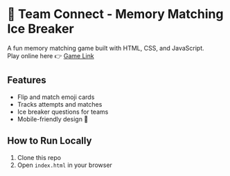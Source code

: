 # 🎯 Team Connect - Memory Matching Ice Breaker

A fun memory matching game built with HTML, CSS, and JavaScript.  
Play online here 👉 [Game Link](https://mathulan06.github.io/Team-connect-game/)

## Features
- Flip and match emoji cards
- Tracks attempts and matches
- Ice breaker questions for teams
- Mobile-friendly design 🎉

## How to Run Locally
1. Clone this repo
2. Open `index.html` in your browser
